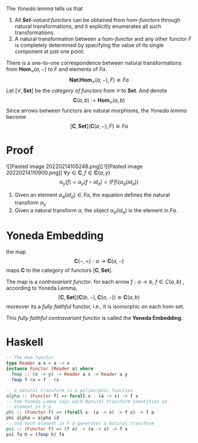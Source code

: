  The _Yoneda lemma_ tells us that 
 1. All _$\mathbf{Set}$-valued functors_ can be obtained from _hom-functors_ through natural transformations, and it explicitly enumerates all such transformations.
 2. A natural transformation between a _hom-functor_ and any other functor $F$ is completely determined by specifying the value of its single component at just one point.

There is a one-to-one correspondence between natural transformations from $\mathbf{Hom}_{\mathscr C}(a, -)$ to $F$ and elements of $F a$. 
$$
\mathbf{Nat}(\mathbf{Hom}_{\mathscr C}(a, -), F) \cong Fa
$$
Let $[\mathscr C, \mathbf{Set}]$ be the _category of functors_ from $\mathscr C$ to $\mathbf{Set}$. And denote 
$$
 \mathbf C(a, b) := \mathbf{Hom}_{\mathscr C}(a, b)
$$
Since arrows between functors are natural morphisms, the _Yoneda lemma_ become
$$
[\mathbf C, \mathbf{Set}](\mathbf C(a, -), F) \cong Fa
$$

# Proof

![[Pasted image 20220214105248.png]]
![[Pasted image 20220214110900.png]]
$\forall y \in \mathbf C, f\in \mathbf C(a, y)$
$$
 \alpha_y(f)= \alpha_y(f \circ id_a) = (Ff) (\alpha_a (id_a)) 
$$

1. Given an element $\alpha_a (id_a)\in Fa$, the equation defines the natural transform $\alpha_y$ 
2. Given a natural transform $\alpha$,  the object $\alpha_a (id_a)$ is the element in $Fa$.

# Yoneda Embedding

the map 
$$
  \mathbf{C}(-,=): a \to \mathbf{C}(a, -)
$$
maps $\mathbf C$ to the category of functors $[\mathbf C, \mathbf{Set}]$.

The map is a _contravariant functor_. for each arrow $f: a \to b$, $f\in C(a, b)$ , according to Yoneda Lemma, 
$$
[\mathbf C, \mathbf{Set}](\mathbf C(b, -), \mathbf C(a, -)) \cong \mathbf C(a, b)
$$
moreover its a _fully faithful_ functor, i.e., it is isomorphic on each hom-set.

This _fully faithful contravariant functor_ is called the **Yoneda Embedding**.

 # Haskell

```haskell
-- The Hom functor
type Reader a x = a -> x
instance Functor (Reader a) where
  fmap :: (x -> y) -> Reader a x -> Reader a y
  fmap f rx = f . rx 

-- a natural transform is a polimorphic function
alpha :: (Functor f) => forall x . (a -> x) -> f x
-- the Yoneda Lemma says each Natural transform identifies an
-- element in F a
phi :: (Functor f) => (forall x. (a -> x) -> f x) -> f a
phi alpha = alpha id
-- and each element in F a generates a Natural transform
psi :: (Functor f) => (f a) -> (a -> x) -> f x
psi fa h = (fmap h) fa
```

